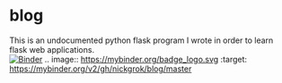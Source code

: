 # blog
This is an undocumented python flask program I wrote in order to learn flask web applications.  
[![Binder](https://mybinder.org/badge_logo.svg)](https://mybinder.org/v2/gh/nickgrok/blog/master)
.. image:: https://mybinder.org/badge_logo.svg
 :target: https://mybinder.org/v2/gh/nickgrok/blog/master
